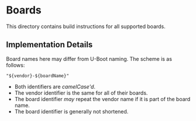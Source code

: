 Boards
======

This directory contains build instructions for all supported boards.


Implementation Details
----------------------

Board names here may differ from U-Boot naming. The scheme is as follows:

    "${vendor}-${boardName}"

 * Both identifiers are *camelCase'd*.
 * The vendor identifier is the same for all of their boards.
 * The board identifier *may* repeat the vendor name if it is part of the board name.
 * The board identifier is generally not shortened.
